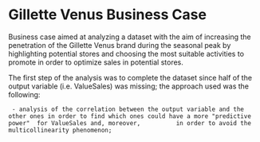 # Gillette Venus Business Case

Business case aimed at analyzing a dataset with the aim of increasing the penetration of the Gillette Venus brand during the seasonal peak by highlighting potential stores and choosing the most suitable activities to promote in order to optimize sales in potential stores.

The first step of the analysis was to complete the dataset since half of the output variable (i.e. ValueSales) was missing; the approach used was the following:

     - analysis of the correlation between the output variable and the other ones in order to find which ones could have a more "predictive power"  for ValueSales and, moreover,          in order to avoid the multicollinearity phenomenon; 
